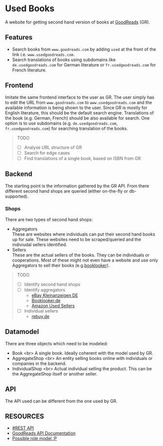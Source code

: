 
# Used Books

A website for getting second hand version of books at
[GoodReads](https://www.goodreads.com/api) (GR).

## Features

- Search books from `www.goodreads.com` by adding `used` at the front of the link i.e. `www.usedgoodreads.com`.
- Search translations of books using subdomains like `de.usedgoodreads.com` for German literature or `fr.usedgoodreads.com` for French literature.


## Frontend

Imitate the same frontend interface to the user as GR. The user simply
has to edit the URL from `www.goodreads.com` to `www.usedgoodreads.com`
and the available information is being shown to the user. Since GR is
mostly for English literature, this should be the default search engine.
Translations of the book (e.g. German, French) should be also available
for search. One option is to use subdomains (e.g.
`de.usedgoodreads.com`, `fr.usedgoodreads.com`) for searching
translation of the books.

> TODO
> - [ ] Analyse URL structure of GR
> - [ ] Search for edge cases
> - [ ] Find translations of a single book, based on ISBN from GR

## Backend

The starting point is the information gathered by the GR API. From there different second hand shops are queried (either on-the-fly or db-supported).

### Shops
There are two types of second hand shops:

- Aggregators <br>
These are websites where individuals can put their second hand books up for sale. These websites need to be scraped/queried and the indiviudal sellers identified.
- Sellers <br>
These are the actual sellers of the books. They can be individuals or cooperations. Most of these might not even have a website and use only Aggregators to sell their books (e.g.[booklooker](http://www.booklooker.de)).

> TODO
> - [ ] Identify second hand shops
> - [ ] Identify aggregators
>   - [eBay Kleinanzeigen DE](http://www.kleinanzeigen.ebay.de)
>   - [Booklooker.de](http://www.booklooker.de)
>   - [Amazon Used Sellers](http://www.amazon.de)
> - [ ] Individual sellers
>   - [rebuy.de](http://www.rebuy.de)

## Datamodel
There are three objects which need to be modeled:

- Book \<br\> A single book. Ideally coherent with the model used by GR.
- AggregateShop \<br\> An entity selling books online with individuals or companies in the backend.
- IndividualShop \<br\> Actual individual selling the product. This can be the AggregateShop itself or another seller.

## API
The API used can be different from the one used by GR.

## RESOURCES

-   [\#REST API](20200511150216-rest_api.org)
-   [GoodReads API Documentation](https://www.goodreads.com/api)
-   [Possible role model :P](https://www.nsfwyoutube.com)
